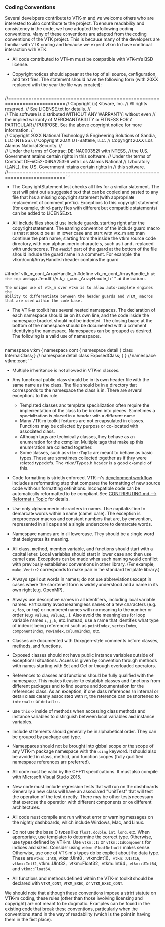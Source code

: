 ### Coding Conventions ###

Several developers contribute to VTK-m and we welcome others who are
interested to also contribute to the project. To ensure readability and
consistency in the code, we have adopted the following coding conventions.
Many of these conventions are adapted from the coding conventions of the
VTK project. This is because many of the developers are familiar with VTK
coding and because we expect vtkm to have continual interaction with VTK.

  + All code contributed to VTK-m must be compatible with VTK-m’s BSD
    license.

  + Copyright notices should appear at the top of all source,
    configuration, and text files. The statement should have the following
    form (with 20XX replaced with the year the file was created):

    ```
//==========================================================================
//  Copyright (c) Kitware, Inc.
//  All rights reserved.
//  See LICENSE.txt for details.
//  
//  This software is distributed WITHOUT ANY WARRANTY; without even
//  the implied warranty of MERCHANTABILITY or FITNESS FOR A PARTICULAR
//  PURPOSE.  See the above copyright notice for more information.
//  
//  Copyright 20XX National Technology & Engineering Solutions of Sandia, LLC (NTESS).
//  Copyright 20XX UT-Battelle, LLC.
//  Copyright 20XX Los Alamos National Security.
//  
//  Under the terms of Contract DE-NA0003525 with NTESS,
//  the U.S. Government retains certain rights in this software.
//  Under the terms of Contract DE-AC52-06NA25396 with Los Alamos National
//  Laboratory (LANL), the U.S. Government retains certain rights in
//  this software.
//==========================================================================
    ```

  + The CopyrightStatement test checks all files for a similar statement.
    The test will print out a suggested text that can be copied and pasted
    to any file that has a missing copyright statement (with appropriate
    replacement of comment prefix). Exceptions to this copyright statement
    (for example, third-party files with different but compatible
    statements) can be added to LICENSE.txt.

  + All include files should use include guards. starting right after the
    copyright statement. The naming convention of the include guard macro
    is that it should be all in lower case and start with vtk_m and than
    continue the path name, starting from the inside the vtkm source code
    directory, with non alphanumeric characters, such as / and . replaced
    with underscores. The `#endif` part of the guard at the bottom of the
    file should include the guard name in a comment. For example, the
    vtkm/cont/ArrayHandle.h header contains the guard

    ```cpp
  #ifndef vtk_m_cont_ArrayHandle_h
  #define vtk_m_cont_ArrayHandle_h
    ```
    at the top and
    ```cpp
  #endif //vtk_m_cont_ArrayHandle_h
    ```
    at the bottom.

    The unique use of vtk_m over vtkm is to allow auto-complete engines the
    ability to differentiate between the header guards and VTKM_ macros
    that are used within the code base.

  + The VTK-m toolkit has several nested namespaces. The declaration of
    each namespace should be on its own line, and the code inside the
    namespace bracket should not be indented. The closing brace at the
    bottom of the namespace should be documented with a comment identifying
    the namespace. Namespaces can be grouped as desired. The following is a
    valid use of namespaces.

    ```cpp
namespace vtkm {
namespace cont {
namespace detail {
class InternalClass;
} // namespace detail
class ExposedClass;
}
} // namespace vtkm::cont
    ```

  + Multiple inheritance is not allowed in VTK-m classes.

  + Any functional public class should be in its own header file with the
    same name as the class. The file should be in a directory that
    corresponds to the namespace the class is in. There are several
    exceptions to this rule.
      + Templated classes and template specialization often require the
        implementation of the class to be broken into pieces. Sometimes a
        specialization is placed in a header with a different name.
      + Many VTK-m toolkit features are not encapsulated in classes.
        Functions may be collected by purpose or co-located with associated
        class.
      + Although tags are technically classes, they behave as an
        enumeration for the compiler. Multiple tags that make up this
        enumeration are collected together.
      + Some classes, such as `vtkm::Tuple` are meant to behave as basic
        types. These are sometimes collected together as if they were
        related typedefs. The vtkm/Types.h header is a good example of
        this.

  + Code formatting is strictly enforced. VTK-m's [development workflow]
    includes a reformatting step that compares the formatting of new source
    code with our formatting definitions. Incompatible code can be
    automatically reformatted to be compliant. See [CONTRIBUTING.md -->
    Reformat a Topic][Reformat] for details.

[development workflow]: ../CONTRIBUTING.md#workflow
[reformat]:             ../CONTRIBUTING.md#reformat-a-topic

  + Use only alphanumeric characters in names. Use capitalization to
    demarcate words within a name (camel case). The exception is
    preprocessor macros and constant numbers that are, by convention,
    represented in all caps and a single underscore to demarcate words.

  + Namespace names are in all lowercase. They should be a single word that
    designates its meaning.

  + All class, method, member variable, and functions should start with a
    capital letter. Local variables should start in lower case and then use
    camel case. Exceptions can be made when such naming would conflict with
    previously established conventions in other library. (For example,
    `make_Vector2` corresponds to make pair in the standard template
    library.)

  + Always spell out words in names; do not use abbreviations except in
    cases where the shortened form is widely understood and a name in its
    own right (e.g. OpenMP).

  + Always use descriptive names in all identifiers, including local
    variable names. Particularly avoid meaningless names of a few
    characters (e.g. `x`, `foo`, or `tmp`) or numbered names with no
    meaning to the number or order (e.g. `value1`, `value2`,...). Also
    avoid the meaningless for loop variable names `i`, `j`, `k`, etc.
    Instead, use a name that identifies what type of index is being
    referenced such as `pointIndex`, `vertexIndex`, `componentIndex`,
    `rowIndex`, `columnIndex`, etc.

  + Classes are documented with Doxygen-style comments before classes,
    methods, and functions.

  + Exposed classes should not have public instance variables outside of
    exceptional situations. Access is given by convention through methods
    with names starting with Set and Get or through overloaded operators.

  + References to classes and functions should be fully qualified with the
    namespace. This makes it easier to establish classes and functions from
    different packages and to find source and documentation for the
    referenced class. As an exception, if one class references an internal
    or detail class clearly associated with it, the reference can be
    shortened to `internal::` or `detail::`.

  + use `this->` inside of methods when accessing class methods and
    instance variables to distinguish between local variables and instance
    variables.

  + Include statements should generally be in alphabetical order. They can
    be grouped by package and type.

  + Namespaces should not be brought into global scope or the scope of any
    VTK-m package namespace with the `using` keyword. It should also be
    avoided in class, method, and function scopes (fully qualified
    namespace references are preferred).

  + All code must be valid by the C++11 specifications. It must also
    compile with Microsoft Visual Studio 2015.

  + New code must include regression tests that will run on the dashboards.
    Generally a new class will have an associated "UnitTest" that will test
    the operation of the test directly. There may be other tests necessary
    that exercise the operation with different components or on different
    architectures.

  + All code must compile and run without error or warning messages on the
    nightly dashboards, which include Windows, Mac, and Linux.

  + Do not use the base C types like `float`, `double`, `int`, `long`, etc.
    When appropriate, use templates to determine the correct type.
    Otherwise, use types defined by VTK-m. Use `vtkm::Id` or
    `vtkm::IdComponent` for indices and sizes. Consider using
    `vtkm::FloatDefault` makes sense. Otherwise, use one of VTK-m's types
    do be explicit about the data type. These are `vtkm::Int8`,
    vtkm::UInt8`, `vtkm::Int16`, vtkm::UInt16`, `vtkm::Int32`,
    vtkm::UInt32`, `vtkm::Float32`, `vtkm::Int64`, vtkm::UInt64`, and
    `vtkm::Float64`.

  + All functions and methods defined within the VTK-m toolkit should be
    declared with `VTKM_CONT`, `VTKM_EXEC`, or `VTKM_EXEC_CONT`.

We should note that although these conventions impose a strict statute on
VTK-m coding, these rules (other than those involving licensing and
copyright) are not meant to be dogmatic. Examples can be found in the
existing code that break these conventions, particularly when the
conventions stand in the way of readability (which is the point in having
them in the first place).
